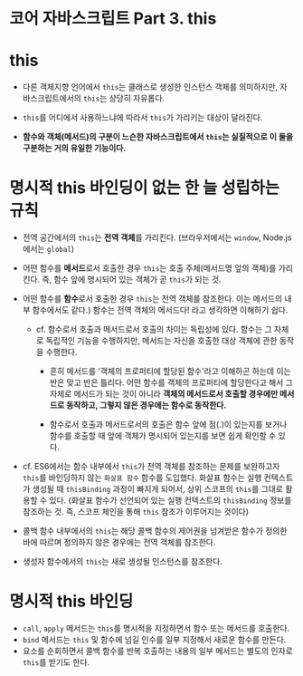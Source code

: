 # 코어 자바스크립트 Part 3. this

# this

- 다른 객체지향 언어에서 `this`는 클래스로 생성한 인스턴스 객체를 의미하지만, 자바스크립트에서의 `this`는 상당히 자유롭다.

- `this`를 어디에서 사용하느냐에 따라서 `this`가 가리키는 대상이 달라진다.
- **함수와 객체(메서드)의 구분이 느슨한 자바스크립트에서 `this`는 실질적으로 이 둘을 구분하는 거의 유일한 기능이다.**

# 명시적 this 바인딩이 없는 한 늘 성립하는 규칙

- 전역 공간에서의 `this`는 **전역 객체**를 가리킨다. (브라우저에서는 `window`, Node.js에서는 `global`)
- 어떤 함수를 **메서드**로서 호출한 경우 `this`는 호출 주체(메서드명 앞의 객체)를 가리킨다. 즉, 함수 앞에 명시되어 있는 객체가 곧 `this`가 되는 것.
- 어떤 함수를 **함수**로서 호출한 경우 `this`는 전역 객체를 참조한다. 이는 메서드의 내부 함수에서도 같다.) 함수는 전역 객체의 메서드다! 라고 생각하면 이해하기 쉽다.

  - cf. 함수로서 호출과 메서드로서 호출의 차이는 독립성에 있다. 함수는 그 자체로 독립적인 기능을 수행하지만, 메서드는 자신을 호출한 대상 객체에 관한 동작을 수행한다.

    - 흔히 메서드를 '객체의 프로퍼티에 할당된 함수'라고 이해하곤 하는데 이는 반은 맞고 반은 틀리다. 어떤 함수를 객체의 프로퍼티에 할당한다고 해서 그 자체로 메서드가 되는 것이 아니라 **객체의 메서드로서 호출할 경우에만 메서드로 동작하고, 그렇지 않은 경우에는 함수로 동작한다.**

    - 함수로서 호출과 메서드로서의 호출은 함수 앞에 점(.)이 있는지를 보거나 함수를 호출할 때 앞에 객체가 명시되어 있는지를 보면 쉽게 확인할 수 있다.

- cf. ES6에서는 함수 내부에서 `this`가 전역 객체를 참조하는 문제를 보완하고자 `this`를 바인딩하지 않는 `화살표 함수` 함수를 도입했다. 화살표 함수는 실행 컨텍스트가 생성될 때 `thisBinding` 과정이 빠지게 되어서, 상위 스코프의 `this`를 그대로 활용할 수 있다. (화살표 함수가 선언되어 있는 실행 컨텍스트의 `thisBinding` 정보를 참조하는 것. 즉, 스코프 체인을 통해 `this` 참조가 이루어지는 것이다)

- 콜백 함수 내부에서의 `this`는 해당 콜백 함수의 제어권을 넘겨받은 함수가 정의한 바에 따르며 정의하지 않은 경우에는 전역 객체를 참조한다.
- 생성자 함수에서의 `this`는 새로 생성될 인스턴스를 참조한다.

# 명시적 this 바인딩

- `call`, `apply` 메서드는 `this`를 명시적을 지정하면서 함수 또는 메서드를 호출한다.
- `bind` 메서드는 `this` 및 함수에 넘길 인수를 일부 지정해서 새로운 함수를 만든다.
- 요소를 순회하면서 콜백 함수를 반복 호출하는 내용의 일부 메서드는 별도의 인자로 `this`를 받기도 한다.
